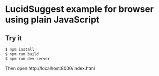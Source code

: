 # LucidSuggest example for browser using plain JavaScript

## Try it

```bash
$ npm install
$ npm run build
$ npm run dev-server
```

Then open http://localhost:8000/index.html
